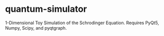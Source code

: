 # quantum-simulator
1-Dimensional Toy Simulation of the Schrodinger Equation.
Requires PyQt5, Numpy, Scipy, and pyqtgraph.
